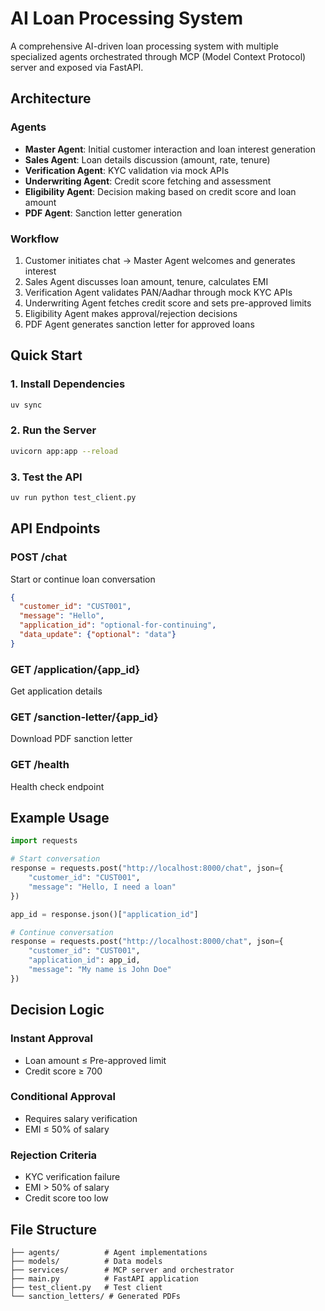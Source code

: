 # AI Loan Processing System

A comprehensive AI-driven loan processing system with multiple specialized agents orchestrated through MCP (Model Context Protocol) server and exposed via FastAPI.

## Architecture

### Agents
- **Master Agent**: Initial customer interaction and loan interest generation
- **Sales Agent**: Loan details discussion (amount, rate, tenure)
- **Verification Agent**: KYC validation via mock APIs
- **Underwriting Agent**: Credit score fetching and assessment
- **Eligibility Agent**: Decision making based on credit score and loan amount
- **PDF Agent**: Sanction letter generation

### Workflow
1. Customer initiates chat → Master Agent welcomes and generates interest
2. Sales Agent discusses loan amount, tenure, calculates EMI
3. Verification Agent validates PAN/Aadhar through mock KYC APIs
4. Underwriting Agent fetches credit score and sets pre-approved limits
5. Eligibility Agent makes approval/rejection decisions
6. PDF Agent generates sanction letter for approved loans

## Quick Start

### 1. Install Dependencies
```bash
uv sync
```

### 2. Run the Server
```bash
uvicorn app:app --reload
```

### 3. Test the API
```bash
uv run python test_client.py
```

## API Endpoints

### POST /chat
Start or continue loan conversation
```json
{
  "customer_id": "CUST001",
  "message": "Hello",
  "application_id": "optional-for-continuing",
  "data_update": {"optional": "data"}
}
```

### GET /application/{app_id}
Get application details

### GET /sanction-letter/{app_id}
Download PDF sanction letter

### GET /health
Health check endpoint

## Example Usage

```python
import requests

# Start conversation
response = requests.post("http://localhost:8000/chat", json={
    "customer_id": "CUST001",
    "message": "Hello, I need a loan"
})

app_id = response.json()["application_id"]

# Continue conversation
response = requests.post("http://localhost:8000/chat", json={
    "customer_id": "CUST001",
    "application_id": app_id,
    "message": "My name is John Doe"
})
```

## Decision Logic

### Instant Approval
- Loan amount ≤ Pre-approved limit
- Credit score ≥ 700

### Conditional Approval
- Requires salary verification
- EMI ≤ 50% of salary

### Rejection Criteria
- KYC verification failure
- EMI > 50% of salary
- Credit score too low

## File Structure
```
├── agents/          # Agent implementations
├── models/          # Data models
├── services/        # MCP server and orchestrator
├── main.py          # FastAPI application
├── test_client.py   # Test client
└── sanction_letters/ # Generated PDFs
```